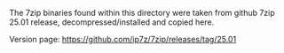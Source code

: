 The 7zip binaries found within this directory were taken from github 7zip 25.01 release, decompressed/installed and copied here.

Version page: https://github.com/ip7z/7zip/releases/tag/25.01
